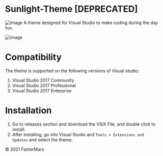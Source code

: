 # Sunlight-Theme [DEPRECATED]
![image](https://img.shields.io/badge/Discord-Online-blue) 
  A theme designed for Visual Studio to make coding during the day fun.

![image](https://user-images.githubusercontent.com/91949513/144185737-b82b0d0f-1077-43d5-80d9-e8d914c26720.png)

# Compatibility

The theme is supported on the following versions of Visual studio:
1. Visual Studio 2017 Community
2. Visual Studio 2017 Professional
3. Visual Studio 2017 Enterprise

# Installation

1. Go to releases section and download the VSIX File, and double click to install.
2. After installing, go into Visual Studio and `Tools > Extensions and Updates` and select the theme.

© 2021 FasterMars
